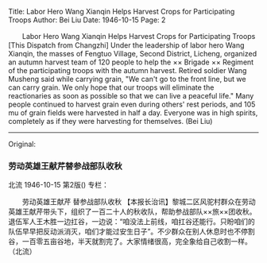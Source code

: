 Title: Labor Hero Wang Xianqin Helps Harvest Crops for Participating Troops
Author: Bei Liu
Date: 1946-10-15
Page: 2

　　Labor Hero Wang Xianqin
    Helps Harvest Crops for Participating Troops
    [This Dispatch from Changzhi] Under the leadership of labor hero Wang Xianqin, the masses of Fengtuo Village, Second District, Licheng, organized an autumn harvest team of 120 people to help the ×× Brigade ×× Regiment of the participating troops with the autumn harvest. Retired soldier Wang Musheng said while carrying grain, "We can't go to the front line, but we can carry grain. We only hope that our troops will eliminate the reactionaries as soon as possible so that we can live a peaceful life." Many people continued to harvest grain even during others' rest periods, and 105 mu of grain fields were harvested in half a day. Everyone was in high spirits, completely as if they were harvesting for themselves. (Bei Liu)



<hr /> 

Original: 


### 劳动英雄王献芹替参战部队收秋
北流
1946-10-15
第2版()
专栏：

　　劳动英雄王献芹
    替参战部队收秋
    【本报长治讯】黎城二区风驼村群众在劳动英雄王献芹带头下，组织了一百二十人的秋收队，帮助参战部队××旅××团收秋。退伍军人王木胜一边扛谷，一边说：“咱没法上前线，咱扛谷还能行。只盼咱们的队伍早早把反动派消灭，咱们才能过安生日子”。不少群众在别人休息时也不停割谷，一百零五亩谷地，半天就割完了。大家情绪很高，完全象给自己收割一样。（北流）
